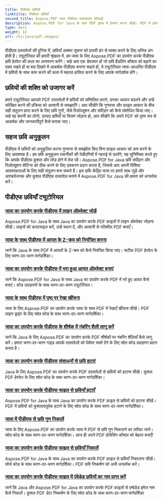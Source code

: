 ```yaml
---
title: पीडीएफ छवियाँ
linktitle: पीडीएफ छवियाँ
second_title: Aspose.PDF जावा पीडीएफ प्रसंस्करण एपीआई
description: Aspose.PDF for Java के साथ PDF इमेज में हेरफेर करना सीखें। PDF में इमेज को आसानी से डालना, संशोधित करना और ऑप्टिमाइज़ करना सीखें।
type: docs
weight: 12
url: /hi/java/pdf-images/
---
```


पीडीएफ दस्तावेजों की दुनिया में, छवियाँ अक्सर सूचना को प्रभावी ढंग से व्यक्त करने के लिए अभिन्न अंग होती हैं। ट्यूटोरियल की हमारी श्रृंखला में, हम जावा के लिए Aspose.PDF का उपयोग करके पीडीएफ छवि हेरफेर की कला का अनावरण करेंगे। चाहे आप एक डेवलपर हों जो छवि हैंडलिंग कौशल को बढ़ाने का लक्ष्य रखते हों या बस दिखने में आकर्षक पीडीएफ बनाना चाहते हों, ये ट्यूटोरियल जावा-आधारित पीडीएफ में छवियों के साथ काम करने की कला में महारत हासिल करने के लिए आपके मार्गदर्शक होंगे।

## छवियों की शक्ति को उजागर करें

हमारे ट्यूटोरियल आपको PDF दस्तावेज़ों में छवियों को सम्मिलित करने, उनका आकार बदलने और उन्हें संरेखित करने की प्रक्रिया को आसानी से समझाएँगे। आप सीखेंगे कि गुणवत्ता और फ़ाइल आकार के बीच सही संतुलन प्राप्त करने के लिए छवि गुणों, जैसे रिज़ॉल्यूशन और संपीड़न को कैसे संशोधित किया जाए। चाहे वह कंपनी का लोगो, उत्पाद छवियाँ या चित्रण जोड़ना हो, आप सीखेंगे कि अपने PDF को दृश्य रूप से आकर्षक और जानकारीपूर्ण कैसे बनाया जाए।

## सहज छवि अनुकूलन

पीडीएफ में छवियों को अनुकूलित करना गुणवत्ता से समझौता किए बिना फ़ाइल आकार को कम करने के लिए आवश्यक है। हम छवि अनुकूलन तकनीकों की पेचीदगियों में गहराई से उतरेंगे, यह सुनिश्चित करते हुए कि आपके पीडीएफ कुशल और लोड होने में तेज़ रहें। Aspose.PDF for Java छवि संपीड़न और रिज़ॉल्यूशन सेटिंग्स को ठीक करने के लिए उपकरण प्रदान करता है, जिससे आप अपनी विशिष्ट आवश्यकताओं के लिए सही संतुलन बना सकते हैं। इस छवि-केंद्रित यात्रा पर हमारे साथ जुड़ें और आश्चर्यजनक और कुशल पीडीएफ दस्तावेज़ बनाने में Aspose.PDF for Java की क्षमता को अनलॉक करें।

## पीडीएफ छवियाँ ट्यूटोरियल
### [जावा का उपयोग करके पीडीएफ में लाइन ऑब्जेक्ट जोड़ें](./add-line-object-to-pdf-using-java/)
Aspose.PDF for Java के साथ Java का उपयोग करके PDF फ़ाइलों में लाइन ऑब्जेक्ट जोड़ना सीखें। लाइनों को कस्टमाइज़ करें, उन्हें स्थान दें, और आसानी से गतिशील PDF बनाएँ।
### [जावा के साथ पीडीएफ में आयत के Z-क्रम को नियंत्रित करना](./controlling-z-order-of-rectangle-in-pdf-with-java/)
जानें कि Java के साथ PDF में आयतों के Z-क्रम को कैसे नियंत्रित किया जाए। सटीक PDF हेरफेर के लिए चरण-दर-चरण मार्गदर्शिका।
### [जावा का उपयोग करके पीडीएफ में भरा हुआ आयत ऑब्जेक्ट बनाएं](./create-filled-rectangle-object-in-pdf-using-java/)
जानें कि Aspose.PDF for Java के साथ Java का उपयोग करके PDF में भरे हुए आयत कैसे बनाएं। कोड उदाहरणों के साथ चरण-दर-चरण ट्यूटोरियल।
### [जावा के साथ पीडीएफ में पृष्ठ पर रेखा खींचना](./drawing-line-across-the-page-in-pdf-with-java/)
जावा के लिए Aspose.PDF का उपयोग करके जावा के साथ PDF में रेखाएँ खींचना सीखें। PDF लाइन ड्राइंग के लिए स्रोत कोड के साथ चरण-दर-चरण मार्गदर्शिका।
### [जावा का उपयोग करके पीडीएफ के शीर्षक में नंबरिंग शैली लागू करें](./apply-numbering-style-in-heading-of-pdf-using-java/)
जानें कि Java के लिए Aspose.PDF का उपयोग करके PDF शीर्षकों पर नंबरिंग शैलियाँ कैसे लागू करें। हमारा चरण-दर-चरण गाइड आपके दस्तावेज़ों को पेशेवर स्पर्श देने के लिए स्रोत कोड उदाहरण प्रदान करता है।
### [जावा का उपयोग करके पीडीएफ संसाधनों से छवि हटाएं](./delete-image-from-pdf-resources-using-java/)
Java के लिए Aspose.PDF का उपयोग करके PDF दस्तावेज़ों से छवियों को हटाना सीखें। कुशल PDF हेरफेर के लिए स्रोत कोड के साथ चरण-दर-चरण मार्गदर्शिका।
### [जावा का उपयोग करके पीडीएफ फाइल से छवियाँ हटाएँ](./delete-images-from-pdf-file-using-java/)
Aspose.PDF for Java के साथ Java का उपयोग करके PDF फ़ाइल से छवियों को हटाना सीखें। PDF में छवियों को कुशलतापूर्वक हटाने के लिए स्रोत कोड के साथ चरण-दर-चरण मार्गदर्शिका।
### [जावा में पीडीएफ से छवि गुण निकालें](./extract-image-properties-from-pdf-in-java/)
जावा के लिए Aspose.PDF का उपयोग करके जावा में PDF से छवि गुण निकालने का तरीका जानें। स्रोत कोड के साथ चरण-दर-चरण मार्गदर्शिका। आज ही अपने PDF प्रोसेसिंग कौशल को बेहतर बनाएँ!
### [जावा का उपयोग करके पीडीएफ फाइल से छवियाँ निकालें](./extract-images-from-pdf-file-using-java/)
Aspose.PDF for Java के साथ Java का उपयोग करके PDF फ़ाइल से छवियाँ निकालना सीखें। सोर्स कोड के साथ चरण-दर-चरण मार्गदर्शिका। PDF छवि निष्कर्षण को अभी अनलॉक करें।
### [जावा का उपयोग करके पीडीएफ फाइल में एंबेडेड छवियों का नाम प्राप्त करें](./get-name-of-images-embedded-in-pdf-file-using-java/)
जानें कि Java और Aspose.PDF for Java का उपयोग करके PDF फ़ाइलों से एम्बेडेड इमेज नाम कैसे निकालें। कुशल PDF डेटा निष्कर्षण के लिए स्रोत कोड के साथ चरण-दर-चरण मार्गदर्शिका